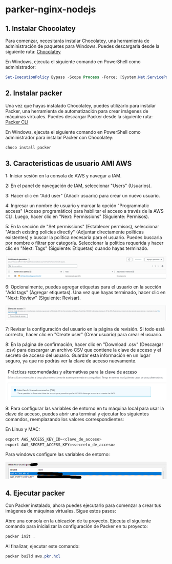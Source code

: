 ﻿<!-- Para el código inicial del proyecto ver la siguiente ruta https://youtu.be/eMmRrpTrN0c -->
# parker-nginx-nodejs

## 1. Instalar Chocolatey

Para comenzar, necesitarás instalar Chocolatey, una herramienta de administración de paquetes para Windows. Puedes descargarla desde la siguiente ruta: [Chocolatey](https://chocolatey.org/install#individual)

En Windows, ejecuta el siguiente comando en PowerShell como administrador:

```powershell
Set-ExecutionPolicy Bypass -Scope Process -Force; [System.Net.ServicePointManager]::SecurityProtocol = [System.Net.ServicePointManager]::SecurityProtocol -bor 3072; iex ((New-Object System.Net.WebClient).DownloadString('https://community.chocolatey.org/install.ps1'))
```

## 2. Instalar packer

Una vez que hayas instalado Chocolatey, puedes utilizarlo para instalar Packer, una herramienta de automatización para crear imágenes de máquinas virtuales. Puedes descargar Packer desde la siguiente ruta: [Packer CLI](https://developer.hashicorp.com/packer/tutorials/docker-get-started/get-started-install-cli) 

En Windows, ejecuta el siguiente comando en PowerShell como administrador para instalar Packer con Chocolatey:

```powershell
choco install packer
```
## 3. Caracteristicas de usuario AMI AWS

1: Iniciar sesión en la consola de AWS y navegar a IAM.

2: En el panel de navegación de IAM, seleccionar "Users" (Usuarios).

3: Hacer clic en "Add user" (Añadir usuario) para crear un nuevo usuario.

4: Ingresar un nombre de usuario y marcar la opción "Programmatic access" (Acceso programático) para habilitar el acceso a través de la AWS CLI. Luego, hacer clic en "Next: Permissions" (Siguiente: Permisos).

5: En la sección de "Set permissions" (Establecer permisos), seleccionar "Attach existing policies directly" (Adjuntar directamente políticas existentes) y buscar la política necesaria para el usuario. Puedes buscarla por nombre o filtrar por categoría. Seleccionar la política requerida y hacer clic en "Next: Tags" (Siguiente: Etiquetas) cuando hayas terminado.

![Permisos](/resources/Permiso.png)

 6: Opcionalmente, puedes agregar etiquetas para el usuario en la sección "Add tags" (Agregar etiquetas). Una vez que hayas terminado, hacer clic en "Next: Review" (Siguiente: Revisar).

![Clave de acceso](/resources/Acceso.png)


7: Revisar la configuración del usuario en la página de revisión. Si todo está correcto, hacer clic en "Create user" (Crear usuario) para crear el usuario.

8: En la página de confirmación, hacer clic en "Download .csv" (Descargar .csv) para descargar un archivo CSV que contiene la clave de acceso y el secreto de acceso del usuario. Guardar esta información en un lugar seguro, ya que no podrás ver la clave de acceso nuevamente.

![Tipo de acceso](/resources/TipoAcceso.png)

9: Para configurar las variables de entorno en tu máquina local para usar la clave de acceso, puedes abrir una terminal y ejecutar los siguientes comandos, reemplazando los valores correspondientes:

En Linux y MAC:

```powershell
export AWS_ACCESS_KEY_ID=<clave_de_acceso>
export AWS_SECRET_ACCESS_KEY=<secreto_de_acceso>
```

Para windows configure las variables de entorno:

![Variables de entorno](/resources/Variables.png)

## 4. Ejecutar packer

Con Packer instalado, ahora puedes ejecutarlo para comenzar a crear tus imágenes de máquinas virtuales. Sigue estos pasos:

Abre una consola en la ubicación de tu proyecto.
Ejecuta el siguiente comando para inicializar la configuración de Packer en tu proyecto:

```powershell
packer init .
```

Al finalizar, ejecutar este comando:

```powershell
packer build aws.pkr.hcl
```